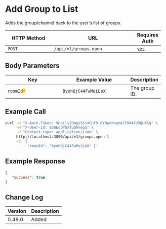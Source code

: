 # Add Group to List

Adds the group/channel back to the user's list of groups.

<table><thead><tr><th width="180">HTTP Method</th><th width="313">URL</th><th>Requires Auth</th></tr></thead><tbody><tr><td><code>POST</code></td><td><code>/api/v1/groups.open</code></td><td><a href="../../authentication-endpoints/"><code>yes</code></a></td></tr></tbody></table>

## Body Parameters

<table><thead><tr><th width="198.33333333333331">Key</th><th width="226">Example Value</th><th>Description</th></tr></thead><tbody><tr><td><code>roomId</code><mark style="color:red;"><code>*</code></mark></td><td><code>ByehQjC44FwMeiLbX</code></td><td>The group ID.</td></tr></tbody></table>

## Example Call

```bash
curl -H "X-Auth-Token: 9HqLlyZOugoStsXCUfD_0YdwnNnunAJF8V47U3QHXSq" \
     -H "X-User-Id: aobEdbYhXfu5hkeqG" \
     -H "Content-type: application/json" \
     http://localhost:3000/api/v1/groups.open \
     -d '{ 
          "roomId": "ByehQjC44FwMeiLbX" }'
```

## Example Response

```json
{
   "success": true
}
```

## Change Log

| Version | Description |
| ------- | ----------- |
| 0.48.0  | Added       |
